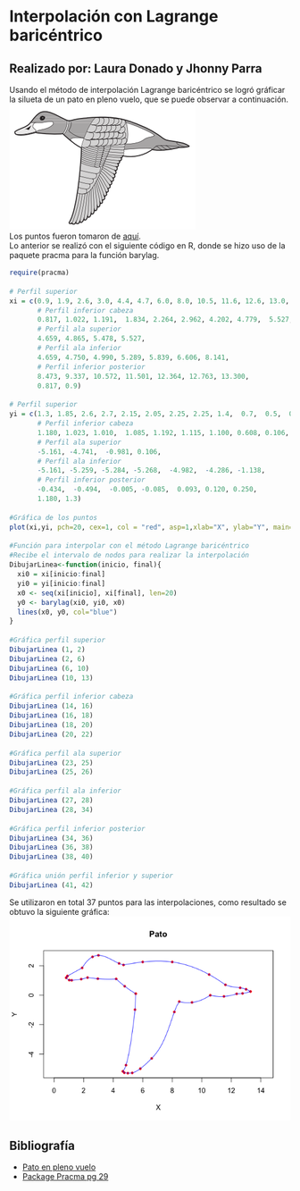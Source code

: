 # Interpolación con Lagrange baricéntrico
## Realizado por: Laura Donado y Jhonny Parra

Usando el método de interpolación Lagrange baricéntrico se logró gráficar la silueta de un pato en pleno vuelo, que se puede observar a continuación.  
![Pato](https://github.com/JhonnyParraB/AnalisisNumerico-1826-/blob/master/Talleres%20y%20tareas/Taller%20Pato-Interpolacion%20Baricentrica/pato1.png)  
Los puntos fueron tomaron de [aquí](http://blog.espol.edu.ec/matg1013/pato-en-pleno-vuelo/).  
Lo anterior se realizó con el siguiente código en R, donde se hizo uso de la paquete pracma para la función barylag.
```r
require(pracma)

# Perfil superior
xi = c(0.9, 1.9, 2.6, 3.0, 4.4, 4.7, 6.0, 8.0, 10.5, 11.6, 12.6, 13.0, 13.3,
       # Perfil inferior cabeza
       0.817, 1.022, 1.191,  1.834, 2.264, 2.962, 4.202, 4.779,  5.527,
       # Perfil ala superior
       4.659, 4.865, 5.478, 5.527,
       # Perfil ala inferior
       4.659, 4.750, 4.990, 5.289, 5.839, 6.606, 8.141, 
       # Perfil inferior posterior
       8.473, 9.337, 10.572, 11.501, 12.364, 12.763, 13.300,
       0.817, 0.9)

# Perfil superior 
yi = c(1.3, 1.85, 2.6, 2.7, 2.15, 2.05, 2.25, 2.25, 1.4,  0.7,  0.5,  0.4,  0.25,
       # Perfil inferior cabeza    
       1.180, 1.023, 1.010,  1.085, 1.192, 1.115, 1.100, 0.608, 0.106,
       # Perfil ala superior
       -5.161, -4.741,  -0.981, 0.106,
       # Perfil ala inferior
       -5.161, -5.259, -5.284, -5.268,  -4.982,  -4.286, -1.138, 
       # Perfil inferior posterior
       -0.434,  -0.494,  -0.005, -0.085,  0.093, 0.120, 0.250,
       1.180, 1.3)

#Gráfica de los puntos
plot(xi,yi, pch=20, cex=1, col = "red", asp=1,xlab="X", ylab="Y", main="Pato")

#Función para interpolar con el método Lagrange baricéntrico
#Recibe el intervalo de nodos para realizar la interpolación
DibujarLinea<-function(inicio, final){
  xi0 = xi[inicio:final]
  yi0 = yi[inicio:final]
  x0 <- seq(xi[inicio], xi[final], len=20)
  y0 <- barylag(xi0, yi0, x0)
  lines(x0, y0, col="blue")
}

#Gráfica perfil superior
DibujarLinea (1, 2)
DibujarLinea (2, 6)
DibujarLinea (6, 10)
DibujarLinea (10, 13)

#Gráfica perfil inferior cabeza
DibujarLinea (14, 16)
DibujarLinea (16, 18)
DibujarLinea (18, 20)
DibujarLinea (20, 22)

#Gráfica perfil ala superior
DibujarLinea (23, 25)
DibujarLinea (25, 26)

#Gráfica perfil ala inferior
DibujarLinea (27, 28)
DibujarLinea (28, 34)

#Gráfica perfil inferior posterior
DibujarLinea (34, 36)
DibujarLinea (36, 38)
DibujarLinea (38, 40)

#Gráfica unión perfil inferior y superior
DibujarLinea (41, 42)
```  
Se utilizaron en total 37 puntos para las interpolaciones, como resultado se obtuvo la siguiente gráfica:  
![Salida del código](https://github.com/JhonnyParraB/AnalisisNumerico-1826-/blob/master/Talleres%20y%20tareas/Taller%20Pato-Interpolacion%20Baricentrica/pato.png) 
  
## Bibliografía
- [Pato en pleno vuelo](http://blog.espol.edu.ec/matg1013/pato-en-pleno-vuelo/)  
- [Package Pracma pg 29](https://cran.r-project.org/web/packages/pracma/pracma.pdf)
